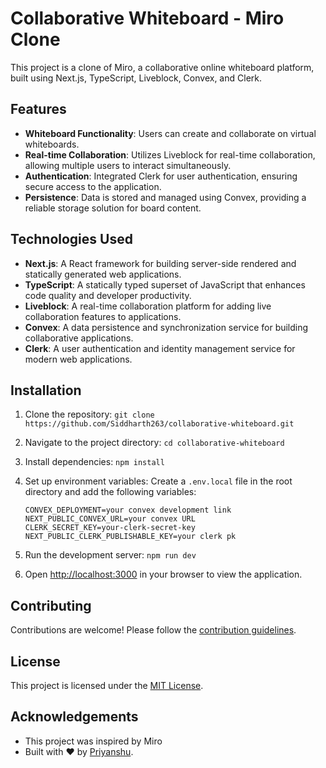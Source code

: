 # Collaborative Whiteboard - Miro Clone

This project is a clone of Miro, a collaborative online whiteboard platform, built using Next.js, TypeScript, Liveblock, Convex, and Clerk.

## Features

- **Whiteboard Functionality**: Users can create and collaborate on virtual whiteboards.
- **Real-time Collaboration**: Utilizes Liveblock for real-time collaboration, allowing multiple users to interact simultaneously.
- **Authentication**: Integrated Clerk for user authentication, ensuring secure access to the application.
- **Persistence**: Data is stored and managed using Convex, providing a reliable storage solution for board content.

## Technologies Used

- **Next.js**: A React framework for building server-side rendered and statically generated web applications.
- **TypeScript**: A statically typed superset of JavaScript that enhances code quality and developer productivity.
- **Liveblock**: A real-time collaboration platform for adding live collaboration features to applications.
- **Convex**: A data persistence and synchronization service for building collaborative applications.
- **Clerk**: A user authentication and identity management service for modern web applications.

## Installation

1. Clone the repository: `git clone https://github.com/Siddharth263/collaborative-whiteboard.git`
2. Navigate to the project directory: `cd collaborative-whiteboard`
3. Install dependencies: `npm install`
4. Set up environment variables:
   Create a `.env.local` file in the root directory and add the following variables:
   ```
   CONVEX_DEPLOYMENT=your convex development link
   NEXT_PUBLIC_CONVEX_URL=your convex URL
   CLERK_SECRET_KEY=your-clerk-secret-key
   NEXT_PUBLIC_CLERK_PUBLISHABLE_KEY=your clerk pk
   ```
6. Run the development server: `npm run dev`

7. Open [http://localhost:3000](http://localhost:3000) in your browser to view the application.

## Contributing

Contributions are welcome! Please follow the [contribution guidelines](CONTRIBUTING.md).

## License

This project is licensed under the [MIT License](LICENSE).

## Acknowledgements

- This project was inspired by Miro
- Built with ❤️ by [Priyanshu](https://github.com/Siddharth263).
